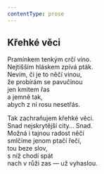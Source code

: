 ```yaml
---
contentType: prose
---
```


## Křehké věci

Pramínkem tenkým crčí víno.  
Nejtišším hláskem zpívá pták.  
Nevím, či je to něčí vinou,  
že probírám se pavučinou  
jen kmitem řas  
a jemně tak,  
abych z ní rosu nesetřás.

Tak zachraňujem křehké věci.  
Snad nejskrytější city… Snad.  
Možná i tajnou radost něčí  
smlčíme jenom ptačí řečí,  
tou beze slov,  
s níž chodí spát  
nach v růži zas — už vyhaslou.
